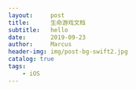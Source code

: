 ```yaml
---
layout:     post
title:      生命游戏文档
subtitle:   hello
date:       2019-09-23
author:     Marcus
header-img: img/post-bg-swift2.jpg
catalog: true
tags:
    - iOS
---
```




